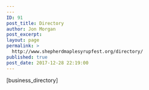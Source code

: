 ```yaml
---
---
ID: 91
post_title: Directory
author: Jon Morgan
post_excerpt:
layout: page
permalink: >
  http://www.shepherdmaplesyrupfest.org/directory/
published: true
post_date: 2017-12-28 22:19:00
---
```

[business_directory]